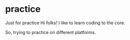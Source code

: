 # practice
Just for practice
Hi folks!
I like to learn coding to the core.

So, trying to practice on different platforms.
